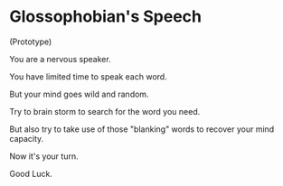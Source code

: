 # Glossophobian's Speech 
(Prototype)

You are a nervous speaker.

You have limited time to speak each word.

But your mind goes wild and random.

Try to brain storm to search for the word you need.

But also try to take use of those "blanking" words to recover your mind capacity.

Now it's your turn.

Good Luck.
